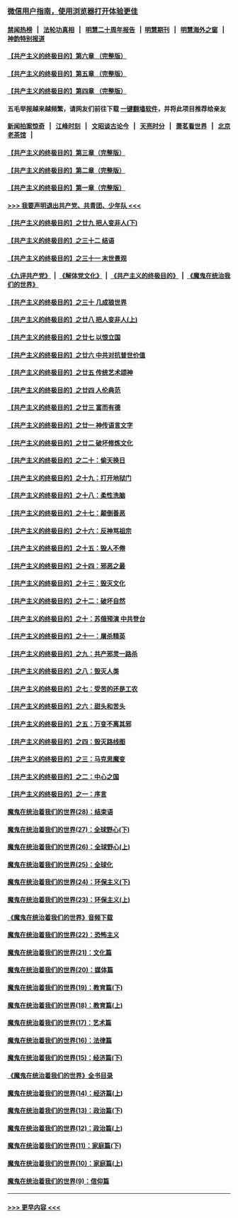 ### [微信用户指南，使用浏览器打开体验更佳](https://github.com/gfw-breaker/banned-news1/blob/master/indexes/wechat-guide.md?t=0)
#### [禁闻热榜](热点新闻.md?t=0)  &nbsp;&nbsp;|&nbsp;&nbsp; [法轮功真相](https://github.com/gfw-breaker/truth/blob/master/README.md?t=0) &nbsp;&nbsp;|&nbsp;&nbsp; [明慧二十周年报告](https://github.com/gfw-breaker/mh-reports/blob/master/README.md?t=0) &nbsp;&nbsp;|&nbsp;&nbsp;[明慧期刊](https://github.com/gfw-breaker/mh-qikan) &nbsp;&nbsp;|&nbsp;&nbsp; [明慧海外之窗](https://github.com/gfw-breaker/mh-news/blob/master/README.md?t=0) &nbsp;&nbsp;|&nbsp;&nbsp; [神韵特别报道](https://github.com/gfw-breaker/mh-news/blob/master/shenyun.md?t=0)
#### [【共产主义的终极目的】第六章 （完整版）](../pages/nsc422/n11428913.md?t=02101933) 
#### [【共产主义的终极目的】第五章 （完整版）](../pages/nsc422/n11428912.md?t=02101933) 
#### [【共产主义的终极目的】第四章 （完整版）](../pages/nsc422/n11428907.md?t=02101933) 
#### 五毛举报越来越频繁，请网友们前往下载 [一键翻墙软件](https://github.com/gfw-breaker/ssr-accounts)，并将此项目推荐给亲友
#### [新闻拍案惊奇](https://github.com/gfw-breaker/banned-news1/blob/master/pages/link4.md) &nbsp;&nbsp;|&nbsp;&nbsp; [江峰时刻](https://github.com/gfw-breaker/banned-news1/blob/master/pages/link4.md) &nbsp;&nbsp;|&nbsp;&nbsp; [文昭谈古论今](https://github.com/gfw-breaker/banned-news1/blob/master/pages/link4.md) &nbsp;&nbsp;|&nbsp;&nbsp; [天亮时分](https://github.com/gfw-breaker/banned-news1/blob/master/pages/link4.md) &nbsp;&nbsp;|&nbsp;&nbsp; [萧茗看世界](https://github.com/gfw-breaker/banned-news1/blob/master/pages/link4.md) &nbsp;&nbsp;|&nbsp;&nbsp; [北京老茶馆](https://github.com/gfw-breaker/banned-news1/blob/master/pages/link4.md) &nbsp;&nbsp;|&nbsp;&nbsp; 
#### [【共产主义的终极目的】第三章（完整版）](../pages/nsc422/n11428848.md?t=02101933) 
#### [【共产主义的终极目的】第二章（完整版）](../pages/nsc422/n11428831.md?t=02101933) 
#### [【共产主义的终极目的】第一章（完整版）](../pages/nsc422/n11417651.md?t=02101933) 
#### [>>> 我要声明退出共产党、共青团、少年队 <<<](https://github.com/begood0513/goodnews/blob/master/quit/letter.md) 
#### [【共产主义的终极目的】之廿九 把人变非人(下)](../pages/nsc422/n11344140.md?t=02101933) 
#### [【共产主义的终极目的】之三十二 结语](../pages/nsc422/n11360535.md?t=02101933) 
#### [【共产主义的终极目的】之三十一 末世景观](../pages/nsc422/n11351129.md?t=02101933) 
#### [《九评共产党》](https://github.com/begood0513/9ping.md/blob/master/README.md) &nbsp;|&nbsp; [《解体党文化》](../../../../jtdwh.md/blob/master/README.md)  &nbsp;|&nbsp; [《共产主义的终极目的》](../../../../gczydzjmd.md/blob/master/README.md) &nbsp;|&nbsp; [《魔鬼在统治我们的世界》](../../../../mgztzwmdsj.md/blob/master/README.md) 
#### [【共产主义的终极目的】之三十 几成狼世界](../pages/nsc422/n11348280.md?t=02101933) 
#### [【共产主义的终极目的】之廿八 把人变非人(上)](../pages/nsc422/n11340492.md?t=02101933) 
#### [【共产主义的终极目的】之廿七 以恨立国](../pages/nsc422/n11336944.md?t=02101933) 
#### [【共产主义的终极目的】之廿六 中共对抗普世价值](../pages/nsc422/n11324785.md?t=02101933) 
#### [【共产主义的终极目的】之廿五 传统艺术颂神](../pages/nsc422/n11296396.md?t=02101933) 
#### [【共产主义的终极目的】之廿四 人伦典范](../pages/nsc422/n11296397.md?t=02101933) 
#### [【共产主义的终极目的】之廿三 富而有德](../pages/nsc422/n11283598.md?t=02101933) 
#### [【共产主义的终极目的】之廿一 神传语言文字](../pages/nsc422/n11263265.md?t=02101933) 
#### [【共产主义的终极目的】之廿二 破坏修炼文化](../pages/nsc422/n11245728.md?t=02101933) 
#### [【共产主义的终极目的】之二十：偷天换日](../pages/nsc422/n11238846.md?t=02101933) 
#### [【共产主义的终极目的】之十九：打开地狱门](../pages/nsc422/n11206376.md?t=02101933) 
#### [【共产主义的终极目的】之十八：柔性洗脑](../pages/nsc422/n11199994.md?t=02101933) 
#### [【共产主义的终极目的】之十七：颠倒善恶](../pages/nsc422/n11179782.md?t=02101933) 
#### [【共产主义的终极目的】之十六：反神骂祖宗](../pages/nsc422/n11166798.md?t=02101933) 
#### [【共产主义的终极目的】之十五：毁人不倦](../pages/nsc422/n11166792.md?t=02101933) 
#### [【共产主义的终极目的】之十四：邪恶之最](../pages/nsc422/n11150249.md?t=02101933) 
#### [【共产主义的终极目的】之十三：毁灭文化](../pages/nsc422/n11135227.md?t=02101933) 
#### [【共产主义的终极目的】之十二：破坏自然](../pages/nsc422/n11135214.md?t=02101933) 
#### [【共产主义的终极目的】之十：苏俄预演 中共登台](../pages/nsc422/n11118424.md?t=02101933) 
#### [【共产主义的终极目的】之十一：屠杀精英](../pages/nsc422/n11118442.md?t=02101933) 
#### [【共产主义的终极目的】之九：共产邪灵一路杀](../pages/nsc422/n11114139.md?t=02101933) 
#### [【共产主义的终极目的】之八：毁灭人类](../pages/nsc422/n11108503.md?t=02101933) 
#### [【共产主义的终极目的】之七：受苦的还是工农](../pages/nsc422/n11101809.md?t=02101933) 
#### [【共产主义的终极目的】之六：甜头和苦头](../pages/nsc422/n11096971.md?t=02101933) 
#### [【共产主义的终极目的】之五：万变不离其邪](../pages/nsc422/n11091285.md?t=02101933) 
#### [【共产主义的终极目的】之四：毁灭路线图](../pages/nsc422/n11086284.md?t=02101933) 
#### [【共产主义的终极目的】之三：马克思魔变](../pages/nsc422/n11061941.md?t=02101933) 
#### [【共产主义的终极目的】之二：中心之国](../pages/nsc422/n11047728.md?t=02101933) 
#### [【共产主义的终极目的】之一：序言](../pages/nsc422/n11086077.md?t=02101933) 
#### [魔鬼在统治着我们的世界(28)：结束语](../pages/nsc422/n10936246.md?t=02101933) 
#### [魔鬼在统治着我们的世界(27)：全球野心(下)](../pages/nsc422/n10928319.md?t=02101933) 
#### [魔鬼在统治着我们的世界(26)：全球野心(上)](../pages/nsc422/n10900318.md?t=02101933) 
#### [魔鬼在统治着我们的世界(25)：全球化](../pages/nsc422/n10788205.md?t=02101933) 
#### [魔鬼在统治着我们的世界(24)：环保主义(下)](../pages/nsc422/n10695307.md?t=02101933) 
#### [魔鬼在统治着我们的世界(23)：环保主义(上)](../pages/nsc422/n10688613.md?t=02101933) 
#### [《魔鬼在统治着我们的世界》音频下载](../pages/nsc422/n10635553.md?t=02101933) 
#### [魔鬼在统治着我们的世界(22)：恐怖主义](../pages/nsc422/n10614727.md?t=02101933) 
#### [魔鬼在统治着我们的世界(21)：文化篇](../pages/nsc422/n10597706.md?t=02101933) 
#### [魔鬼在统治着我们的世界(20)：媒体篇](../pages/nsc422/n10586579.md?t=02101933) 
#### [魔鬼在统治着我们的世界(19)：教育篇(下)](../pages/nsc422/n10564808.md?t=02101933) 
#### [魔鬼在统治着我们的世界(18)：教育篇(上)](../pages/nsc422/n10526970.md?t=02101933) 
#### [魔鬼在统治着我们的世界(17)：艺术篇](../pages/nsc422/n10499093.md?t=02101933) 
#### [魔鬼在统治着我们的世界(16)：法律篇](../pages/nsc422/n10485969.md?t=02101933) 
#### [魔鬼在统治着我们的世界(15)：经济篇(下)](../pages/nsc422/n10469975.md?t=02101933) 
#### [《魔鬼在统治着我们的世界》全书目录](../pages/nsc422/n10464261.md?t=02101933) 
#### [魔鬼在统治着我们的世界(14)：经济篇(上)](../pages/nsc422/n10457370.md?t=02101933) 
#### [魔鬼在统治着我们的世界(13)：政治篇(下)](../pages/nsc422/n10448270.md?t=02101933) 
#### [魔鬼在统治着我们的世界(12)：政治篇(上)](../pages/nsc422/n10444576.md?t=02101933) 
#### [魔鬼在统治着我们的世界(11)：家庭篇(下)](../pages/nsc422/n10440961.md?t=02101933) 
#### [魔鬼在统治着我们的世界(10)：家庭篇(上)](../pages/nsc422/n10435448.md?t=02101933) 
#### [魔鬼在统治着我们的世界(9)：信仰篇](../pages/nsc422/n10432159.md?t=02101933) 

----
#### [ >>> 更早内容 <<< ](../indexes/nsc422-earlier.md)
